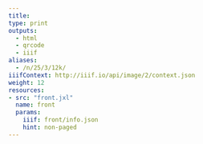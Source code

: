 ```yaml
---
title:
type: print
outputs:
  - html
  - qrcode
  - iiif
aliases:
  - /n/25/3/12k/
iiifContext: http://iiif.io/api/image/2/context.json
weight: 12
resources:
- src: "front.jxl"
  name: front
  params:
    iiif: front/info.json
    hint: non-paged
---
```

